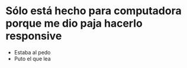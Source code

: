 # Sólo está hecho para computadora porque me dio paja hacerlo responsive

- Estaba al pedo
- Puto el que lea
